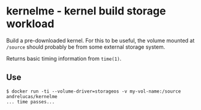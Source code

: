 # kernelme - kernel build storage workload

Build a pre-downloaded kernel. For this to be useful, the volume mounted at `/source` should probably
be from some external storage system.

Returns basic timing information from `time(1)`.

## Use

```
$ docker run -ti --volume-driver=storageos -v my-vol-name:/source andrelucas/kernelme
... time passes...
```

